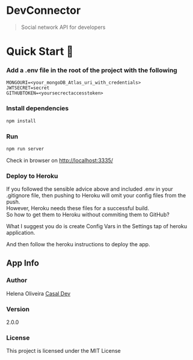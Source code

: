 # DevConnector

> Social network API for developers

# Quick Start 🚀

### Add a .env file in the root of the project with the following

```
MONGOURI=<your_mongoDB_Atlas_uri_with_credentials>
JWTSECRET=secret
GITHUBTOKEN=<yoursecrectaccesstoken>
```

### Install dependencies

```bash
npm install
```

### Run

```bash
npm run server
```

Check in browser on [http://localhost:3335/](http://localhost:3335/)

### Deploy to Heroku

If you followed the sensible advice above and included .env in your .gitignore file, then pushing to Heroku will omit your config files from the push.  
However, Heroku needs these files for a successful build.  
So how to get them to Heroku without commiting them to GitHub?

What I suggest you do is create Config Vars in the Settings tap of heroku application.

And then follow the heroku instructions to deploy the app.

## App Info

### Author

Helena Oliveira
[Casal Dev](http://www.casaldev.com.br)

### Version

2.0.0

### License

This project is licensed under the MIT License
